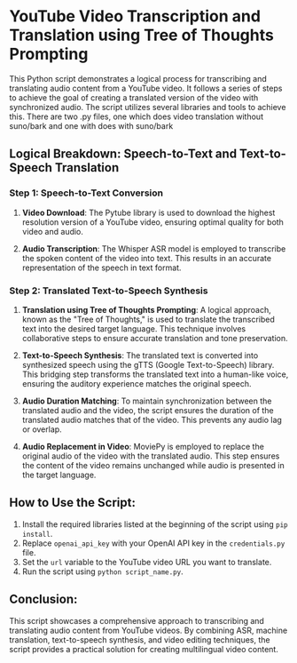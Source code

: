 # YouTube Video Transcription and Translation using Tree of Thoughts Prompting

This Python script demonstrates a logical process for transcribing and translating audio content from a YouTube video. It follows a series of steps to achieve the goal of creating a translated version of the video with synchronized audio. The script utilizes several libraries and tools to achieve this.
There are two .py files, one which does video translation without suno/bark and one with does with suno/bark
## Logical Breakdown: Speech-to-Text and Text-to-Speech Translation

### Step 1: Speech-to-Text Conversion

1. **Video Download**:
   The Pytube library is used to download the highest resolution version of a YouTube video, ensuring optimal quality for both video and audio.

2. **Audio Transcription**:
   The Whisper ASR model is employed to transcribe the spoken content of the video into text. This results in an accurate representation of the speech in text format.

### Step 2: Translated Text-to-Speech Synthesis

1. **Translation using Tree of Thoughts Prompting**:
   A logical approach, known as the "Tree of Thoughts," is used to translate the transcribed text into the desired target language. This technique involves collaborative steps to ensure accurate translation and tone preservation.

2. **Text-to-Speech Synthesis**:
   The translated text is converted into synthesized speech using the gTTS (Google Text-to-Speech) library. This bridging step transforms the translated text into a human-like voice, ensuring the auditory experience matches the original speech.

3. **Audio Duration Matching**:
   To maintain synchronization between the translated audio and the video, the script ensures the duration of the translated audio matches that of the video. This prevents any audio lag or overlap.

4. **Audio Replacement in Video**:
   MoviePy is employed to replace the original audio of the video with the translated audio. This step ensures the content of the video remains unchanged while audio is presented in the target language.

## How to Use the Script:

1. Install the required libraries listed at the beginning of the script using `pip install`.
2. Replace `openai_api_key` with your OpenAI API key in the `credentials.py` file.
3. Set the `url` variable to the YouTube video URL you want to translate.
4. Run the script using `python script_name.py`.

## Conclusion:

This script showcases a comprehensive approach to transcribing and translating audio content from YouTube videos. By combining ASR, machine translation, text-to-speech synthesis, and video editing techniques, the script provides a practical solution for creating multilingual video content.
